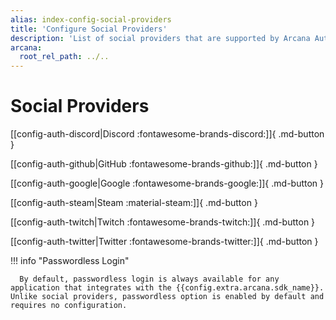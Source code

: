 ```yaml
---
alias: index-config-social-providers
title: 'Configure Social Providers'
description: 'List of social providers that are supported by Arcana Auth for onboarding Web3 app users in apps integrated with the Arcana SDK.'
arcana:
  root_rel_path: ../..
---
```


# Social Providers      

[[config-auth-discord|Discord :fontawesome-brands-discord:]]{ .md-button }

[[config-auth-github|GitHub :fontawesome-brands-github:]]{ .md-button }

[[config-auth-google|Google :fontawesome-brands-google:]]{ .md-button }

[[config-auth-steam|Steam :material-steam:]]{ .md-button }

[[config-auth-twitch|Twitch :fontawesome-brands-twitch:]]{ .md-button }

[[config-auth-twitter|Twitter :fontawesome-brands-twitter:]]{ .md-button }

!!! info "Passwordless Login"

      By default, passwordless login is always available for any application that integrates with the {{config.extra.arcana.sdk_name}}.  Unlike social providers, passwordless option is enabled by default and requires no configuration. 